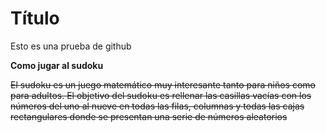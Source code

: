 # Título

Esto es una prueba de github

**Como jugar al sudoku**

~~El sudoku es un juego matemático muy interesante tanto para niños como para adultos. El objetivo del sudoku es rellenar las casillas vacías con los números del uno al nueve en todas las filas, columnas y todas las cajas rectangulares donde se presentan una serie de números aleatorios~~
